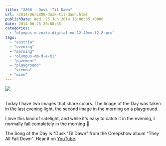 ```yaml
---
title: "2808 - Dusk 'Til Dawn"
url: /2014/06/2808-dusk-til-dawn.html
publishDate: Wed, 25 Jun 2014 18:00:35 +0000
date: 2014-06-25 20:00:35
categories: 
  - "olympus-m-zuiko-digital-ed-12-40mm-f2-8-pro"
tags: 
  - "austria"
  - "evening"
  - "morning"
  - "olympus-om-d-e-m1"
  - "pavement"
  - "playground"
  - "vienna"
  - "wien"
---
```

<div class="container">
<div class="center"><a target="_blank" href="https://d25zfm9zpd7gm5.cloudfront.net/1200x1200/2014/20140610_201409_lr.jpg"><img src="https://d25zfm9zpd7gm5.cloudfront.net/0600x0600/2014/20140610_201409_lr.jpg" /></a></div>
</div>
<br />

Today I have two images that share colors. The Image of the Day was taken in the last evening light, the second image in the morning on a playground.

<a target="_blank" href="https://d25zfm9zpd7gm5.cloudfront.net/1200x1200/2014/20140610_073044_lr.jpg"><img style="margin: 0pt 0px 0pt 10px; float: right;" src="https://d25zfm9zpd7gm5.cloudfront.net/0150x0150/2014/20140610_073044_lr.jpg" alt="" border="0" /></a> I love this kind of sidelight, and while it's easy to catch it in the evening, I normally fail completely in the morning 🙂

The Song of the Day is "Dusk 'Til Dawn" from the Creepshow album "They All Fall Down". Hear it on <a href="https://www.youtube.com/watch?v=Mfqf1KhQMFQ" target="_blank">YouTube</a>.
